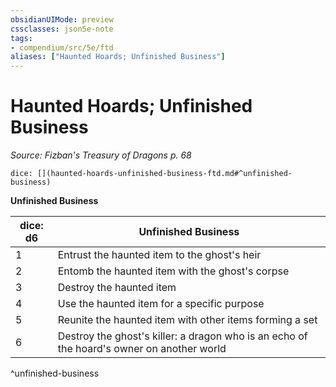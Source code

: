 ```yaml
---
obsidianUIMode: preview
cssclasses: json5e-note
tags:
- compendium/src/5e/ftd
aliases: ["Haunted Hoards; Unfinished Business"]
---
```

# Haunted Hoards; Unfinished Business
*Source: Fizban's Treasury of Dragons p. 68* 

`dice: [](haunted-hoards-unfinished-business-ftd.md#^unfinished-business)`

**Unfinished Business**

| dice: d6 | Unfinished Business |
|----------|---------------------|
| 1 | Entrust the haunted item to the ghost's heir |
| 2 | Entomb the haunted item with the ghost's corpse |
| 3 | Destroy the haunted item |
| 4 | Use the haunted item for a specific purpose |
| 5 | Reunite the haunted item with other items forming a set |
| 6 | Destroy the ghost's killer: a dragon who is an echo of the hoard's owner on another world |
^unfinished-business